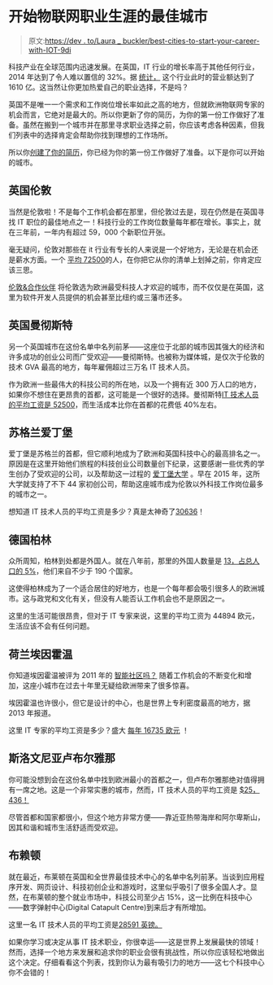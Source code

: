 # 开始物联网职业生涯的最佳城市

> 原文:[https://dev . to/Laura _ buckler/best-cities-to-start-your-career-with-IOT-9di](https://dev.to/laura_buckler/best-cities-to-start-your-career-with-iot-9di)

科技产业在全球范围内迅速发展。在英国，IT 行业的增长率高于其他任何行业，2014 年达到了令人难以置信的 32%。据 [统计，](https://socialnomics.net/2017/05/09/top-8-uk-cities-where-tech-people-want-to-work/) 这个行业此时的营业额达到了 1610 亿。这当然让你更加热爱自己的职业选择，不是吗？

英国不是唯一一个需求和工作岗位增长率如此之高的地方，但就欧洲物联网专家的机会而言，它绝对是最大的。所以你更新了你的简历，为你的第一份工作做好了准备。虽然在搬到一个城市并在那里寻求职业选择之前，你应该考虑各种因素，但我们列表中的选择肯定会帮助你找到理想的工作场所。

所以你[创建了你的简历](https://www.scholaradvisor.com/6-simple-tips-resume-shine/)，你已经为你的第一份工作做好了准备。以下是你可以开始的城市。

## 英国伦敦

当然是伦敦啦！不是每个工作机会都在那里，但伦敦过去是，现在仍然是在英国寻找 IT 职位的最佳地点之一！科技行业的工作岗位数量每年都在增长。事实上，就在三年前，一年内有超过 59，000 个新职位开张。

毫无疑问，伦敦对那些在 it 行业有专长的人来说是一个好地方，无论是在机会还是薪水方面。一个 [平均 72500](https://www.totaljobs.com/salary-checker/average-tech-salary-london)的人，在你把它从你的清单上划掉之前，你肯定应该三思。

[伦敦&合作伙伴](https://www.londonandpartners.com/media-centre/press-releases/2018/20180608-uk-and-london-remain-top-european-hubs-for-global-tech-investors) 将伦敦选为欧洲最受科技人才欢迎的城市，而不仅仅是在英国，这里为软件开发人员提供的机会甚至比纽约或三藩市还多。

## 英国曼彻斯特

另一个英国城市在这份名单中名列前茅——这座位于北部的城市因其强大的经济和许多成功的创业公司而广受欢迎——曼彻斯特。也被称为媒体城，是仅次于伦敦的技术 GVA 最高的地方，每年雇佣超过三万名 IT 技术人员。

作为欧洲一些最伟大的科技公司的所在地，以及一个拥有近 300 万人口的地方，如果你不想住在更昂贵的首都，这可能是一个很好的选择。曼彻斯特[IT 技术人员的平均工资是 52500](https://www.cwjobs.co.uk/salary-checker/average-it-salary-manchester)，而生活成本比你在首都的花费低 40%左右。

## 苏格兰爱丁堡

爱丁堡是苏格兰的首都，但它顺利地成为了欧洲和英国科技中心的最高排名之一。原因是在这里开始他们旅程的科技创业公司数量创下纪录，这要感谢一些优秀的学生创办了受欢迎的公司，以及帮助这一过程的 [爱丁堡大学](https://www.theguardian.com/technology/2014/jan/12/edinburgh-leading-tech-startups) 。早在 2015 年，这所大学就支持了不下 44 家初创公司，帮助这座城市成为伦敦以外科技工作岗位最多的城市之一。

想知道 IT 技术人员的平均工资是多少？真是太神奇了[30636](https://www.payscale.com/research/UK/Location=Edinburgh-Scotland%3A-Edinburgh/Salary)！

## 德国柏林

众所周知，柏林到处都是外国人。就在八年前，那里的外国人数量是 [13，占总人口的 5%](http://worldpopulationreview.com/world-cities/berlin-population/)，他们来自不少于 190 个国家。

这使得柏林成为了一个适合居住的好地方，也是一个每年都会吸引很多人的欧洲城市。这与政党和文化有关，但没有人能否认工作机会也不是原因之一。

这里的生活可能很昂贵，但对于 IT 专家来说，这里的平均工资为 44894 欧元，生活应该不会有任何问题。

## 荷兰埃因霍温

你知道埃因霍温被评为 2011 年的 [智能社区吗？](http://www.intelligentcommunity.org/eindhoven) 随着工作机会的不断变化和增加，这座小城市在过去十年里无疑给欧洲带来了很多惊喜。

埃因霍温也许很小，但它是设计的中心，也是世界上[](https://www.forbes.com/sites/williampentland/2013/07/09/worlds-15-most-inventive-cities/#1e5523634ec5)专利密度最高的地方，据 2013 年报道。

这里 IT 专家的平均工资是多少？盛大 [每年 16735 欧元](https://www.payscale.com/research/NL/Location=Eindhoven/Salary) ！

## 斯洛文尼亚卢布尔雅那

你可能没想到会在这份名单中找到欧洲最小的首都之一，但卢布尔雅那绝对值得拥有一席之地。这是一个非常实惠的城市，然而，IT 技术人员的平均工资是 [$25，436！](https://www.payscale.com/research/SI/Location=Ljubljana/Salary)

尽管首都和国家都很小，但这个地方非常方便——靠近亚热带海岸和阿尔卑斯山，因其和谐和城市生活舒适而受欢迎。

## 布赖顿

就在最近，布莱顿在英国和全世界最佳技术中心的名单中名列前茅。当谈到应用程序开发、网页设计、科技初创企业和游戏时，这里似乎吸引了很多全国人才。显然，在布莱顿的整个就业市场中，科技公司至少占 15%，这一比例在科技中心——数字弹射中心(Digital Catapult Centre)到来后才有所增加。

这里一名 IT 技术人员的平均工资是[28591 英镑。](https://www.payscale.com/research/UK/Job=Software_Developer/Salary/018db897/Brighton)

如果你学习或决定从事 IT 技术职业，你很幸运——这是世界上发展最快的领域！然而，选择一个地方来发展和追求你的职业会很有挑战性，所以你应该轻松地做出这个决定。仔细看看这个列表，找到你认为最有吸引力的地方——这七个科技中心你不会错的！
